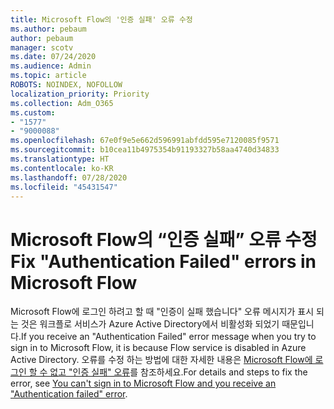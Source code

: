 ```yaml
---
title: Microsoft Flow의 '인증 실패' 오류 수정
ms.author: pebaum
author: pebaum
manager: scotv
ms.date: 07/24/2020
ms.audience: Admin
ms.topic: article
ROBOTS: NOINDEX, NOFOLLOW
localization_priority: Priority
ms.collection: Adm_O365
ms.custom:
- "1577"
- "9000088"
ms.openlocfilehash: 67e0f9e5e662d596991abfdd595e7120085f9571
ms.sourcegitcommit: b10cea11b4975354b91193327b58aa4740d34833
ms.translationtype: HT
ms.contentlocale: ko-KR
ms.lasthandoff: 07/28/2020
ms.locfileid: "45431547"
---
```

# <a name="fix-authentication-failed-errors-in-microsoft-flow"></a><span data-ttu-id="5f3ba-102">Microsoft Flow의 “인증 실패” 오류 수정</span><span class="sxs-lookup"><span data-stu-id="5f3ba-102">Fix "Authentication Failed" errors in Microsoft Flow</span></span>

<span data-ttu-id="5f3ba-103">Microsoft Flow에 로그인 하려고 할 때 "인증이 실패 했습니다" 오류 메시지가 표시 되는 것은 워크플로 서비스가 Azure Active Directory에서 비활성화 되었기 때문입니다.</span><span class="sxs-lookup"><span data-stu-id="5f3ba-103">If you receive an "Authentication Failed" error message when you try to sign in to Microsoft Flow, it is because Flow service is disabled in Azure Active Directory.</span></span> <span data-ttu-id="5f3ba-104">오류를 수정 하는 방법에 대한 자세한 내용은 [Microsoft Flow에 로그인 할 수 없고 "인증 실패" 오류](https://support.microsoft.com/help/4316891)를 참조하세요.</span><span class="sxs-lookup"><span data-stu-id="5f3ba-104">For details and steps to fix the error, see [You can't sign in to Microsoft Flow and you receive an "Authentication failed" error](https://support.microsoft.com/help/4316891).</span></span>